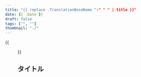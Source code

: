 ```yaml
---
title: "{{ replace .TranslationBaseName "-" " " | title }}"
date: {{ .Date }}
draft: false
tags: ["", ""]
thumbnail: "./"
---
```

{{<figure src="./">}}
## タイトル
